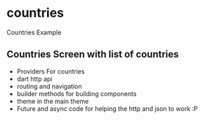 # countries

Countries Example

## Countries Screen with list of countries 
- Providers For countries
- dart http api
- routing and navigation
- builder methods for building components
- theme in the main theme 
- Future and async code for helping the http and json to work :P